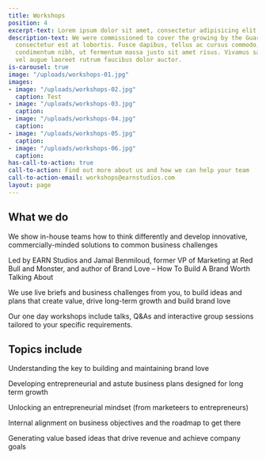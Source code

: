 ```yaml
---
title: Workshops
position: 4
excerpt-text: Lorem ipsum dolor sit amet, consectetur adipisicing elit
description-text: We were commissioned to cover the growing by the Guardian sed posuere
  consectetur est at lobortis. Fusce dapibus, tellus ac cursus commodo, tortor mauris
  condimentum nibh, ut fermentum massa justo sit amet risus. Vivamus sagittis lacus
  vel augue laoreet rutrum faucibus dolor auctor.
is-carousel: true
image: "/uploads/workshops-01.jpg"
images:
- image: "/uploads/workshops-02.jpg"
  caption: Test
- image: "/uploads/workshops-03.jpg"
  caption: 
- image: "/uploads/workshops-04.jpg"
  caption: 
- image: "/uploads/workshops-05.jpg"
  caption: 
- image: "/uploads/workshops-06.jpg"
  caption: 
has-call-to-action: true
call-to-action: Find out more about us and how we can help your team
call-to-action-email: workshops@earnstudios.com
layout: page
---
```


## What we do
We show in-house teams how to think differently and develop innovative, commercially-minded solutions to common business challenges

Led by EARN Studios and Jamal Benmiloud, former VP of Marketing at Red Bull and Monster, and author of Brand Love – How To Build A Brand Worth Talking About

We use live briefs and business challenges from you, to build ideas and plans that create value, drive long-term growth and build brand love

Our one day workshops include talks, Q&As and interactive group sessions tailored to your specific requirements.

## Topics include
Understanding the key to building and maintaining brand love

Developing entrepreneurial and astute business plans designed for long term growth

Unlocking an entrepreneurial mindset (from marketeers to entrepreneurs)

Internal alignment on business objectives and the roadmap to get there

Generating value based ideas that drive revenue and achieve company goals